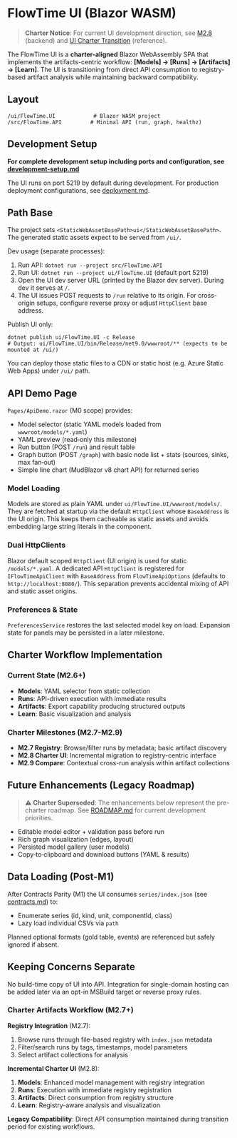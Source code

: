 # FlowTime UI (Blazor WASM)

> **Charter Notice**: For current UI development direction, see [M2.8](../milestones/M02.08.md) (backend) and [UI Charter Transition](../transitions/UI-M2.6-CHARTER-TRANSITION.md) (reference).

The FlowTime UI is a **charter-aligned** Blazor WebAssembly SPA that implements the artifacts-centric workflow: **[Models] → [Runs] → [Artifacts] → [Learn]**. The UI is transitioning from direct API consumption to registry-based artifact analysis while maintaining backward compatibility.

## Layout
```
/ui/FlowTime.UI            # Blazor WASM project
/src/FlowTime.API         # Minimal API (run, graph, healthz)
```

## Development Setup

**For complete development setup including ports and configuration, see [development-setup.md](../development/development-setup.md)**

The UI runs on port 5219 by default during development. For production deployment configurations, see [deployment.md](deployment.md).

## Path Base
The project sets `<StaticWebAssetBasePath>ui</StaticWebAssetBasePath>`. The generated static assets expect to be served from `/ui/`.

Dev usage (separate processes):
1. Run API: `dotnet run --project src/FlowTime.API`
2. Run UI:  `dotnet run --project ui/FlowTime.UI` (default port 5219)
3. Open the UI dev server URL (printed by the Blazor dev server). During dev it serves at `/`.
4. The UI issues POST requests to `/run` relative to its origin. For cross-origin setups, configure reverse proxy or adjust `HttpClient` base address.

Publish UI only:
```
dotnet publish ui/FlowTime.UI -c Release
# Output: ui/FlowTime.UI/bin/Release/net9.0/wwwroot/** (expects to be mounted at /ui/)
```
You can deploy those static files to a CDN or static host (e.g. Azure Static Web Apps) under `/ui/` path.

## API Demo Page
`Pages/ApiDemo.razor` (M0 scope) provides:
- Model selector (static YAML models loaded from `wwwroot/models/*.yaml`)
- YAML preview (read‑only this milestone)
- Run button (POST `/run`) and result table
- Graph button (POST `/graph`) with basic node list + stats (sources, sinks, max fan‑out)
- Simple line chart (MudBlazor v8 chart API) for returned series

### Model Loading
Models are stored as plain YAML under `ui/FlowTime.UI/wwwroot/models/`. They are fetched at startup via the default `HttpClient` whose `BaseAddress` is the UI origin. This keeps them cacheable as static assets and avoids embedding large string literals in the component.

### Dual HttpClients
Blazor default scoped `HttpClient` (UI origin) is used for static `/models/*.yaml`. A dedicated API `HttpClient` is registered for `IFlowTimeApiClient` with `BaseAddress` from `FlowTimeApiOptions` (defaults to `http://localhost:8080/`). This separation prevents accidental mixing of API and static asset origins.

### Preferences & State
`PreferencesService` restores the last selected model key on load. Expansion state for panels may be persisted in a later milestone.

## Charter Workflow Implementation

### Current State (M2.6+)
- **Models**: YAML selector from static collection
- **Runs**: API-driven execution with immediate results
- **Artifacts**: Export capability producing structured outputs
- **Learn**: Basic visualization and analysis

### Charter Milestones (M2.7-M2.9)
- **M2.7 Registry**: Browse/filter runs by metadata; basic artifact discovery
- **M2.8 Charter UI**: Incremental migration to registry-centric interface  
- **M2.9 Compare**: Contextual cross-run analysis within artifact collections

## Future Enhancements (Legacy Roadmap)
> **⚠️ Charter Superseded**: The enhancements below represent the pre-charter roadmap. See [ROADMAP.md](../ROADMAP.md) for current development priorities.

- Editable model editor + validation pass before run
- Rich graph visualization (edges, layout)  
- Persisted model gallery (user models)
- Copy‑to‑clipboard and download buttons (YAML & results)

## Data Loading (Post-M1)
After Contracts Parity (M1) the UI consumes `series/index.json` (see [contracts.md](../reference/contracts.md)) to:
* Enumerate series (id, kind, unit, componentId, class)
* Lazy load individual CSVs via `path`

Planned optional formats (gold table, events) are referenced but safely ignored if absent.

## Keeping Concerns Separate
No build-time copy of UI into API. Integration for single-domain hosting can be added later via an opt-in MSBuild target or reverse proxy rules.

### Charter Artifacts Workflow (M2.7+)

**Registry Integration** (M2.7):
1. Browse runs through file-based registry with `index.json` metadata
2. Filter/search runs by tags, timestamps, model parameters  
3. Select artifact collections for analysis

**Incremental Charter UI** (M2.8):
1. **Models**: Enhanced model management with registry integration
2. **Runs**: Execution with immediate registry registration
3. **Artifacts**: Direct consumption from registry structure  
4. **Learn**: Registry-aware analysis and visualization

**Legacy Compatibility**: Direct API consumption maintained during transition period for existing workflows.
